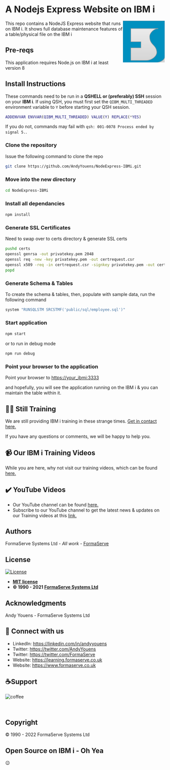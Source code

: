 # A Nodejs Express Website on IBM i

<img src="/public/images/Logo.png" align="right">

This repo contains a NodeJS Express website that runs on IBM i.
It shows full database maintenance features of a table/physical file on the IBM i

## Pre-reqs

This application requires Node.js on IBM i at least version 8

## Install Instructions

These commands need to be run in a **QSHELL or (preferably) SSH** session on your **IBM i**.
If using QSH, you must first set the `QIBM_MULTI_THREADED` environment variable to `Y` before
starting your QSH session.

```matlab
ADDENVVAR ENVVAR(QIBM_MULTI_THREADED) VALUE(Y) REPLACE(*YES)
```
If you do not, commands may fail with `qsh: 001-0078 Process ended by signal 5.`.

### Clone the repository
Issue the following command to clone the repo

```bash
git clone https://github.com/AndyYouens/NodeExpress-IBMi.git

```

### Move into the new directory

```bash
cd NodeExpress-IBMi
```

### Install all dependancies

```bash
npm install
```

### Generate SSL Certificates
Need to swap over to certs directory & generate SSL certs

```bash
pushd certs
openssl genrsa -out privatekey.pem 2048
openssl req -new -key privatekey.pem -out certrequest.csr
openssl x509 -req -in certrequest.csr -signkey privatekey.pem -out certificate.pem -days 730
popd
```

### Generate Schema & Tables

To create the schema & tables, then, populate with sample data, run the following command

```bash
system "RUNSQLSTM SRCSTMF('public/sql/employee.sql')"
```

### Start application

```bash
npm start
```
or to run in debug mode

```bash
npm run debug
```

### Point your browser to the application
Point your browser to [https://your_ibmi:3333](https://your_ibmi:3333)

and hopefully, you will see the application running on the IBM i & you can maintain the table within it.

## 🧑‍🏫 Still Training

We are still providing IBM i training in these strange times.  [Get in contact here.](https://www.formaserve.co.uk/location.php)

If you have any questions or comments, we will be happy to help you.

## 📹 Our IBM i Training Videos

While you are here, why not visit our training videos, which can be found [here.](https://learning.formaserve.co.uk)

## ✔️ YouTube Videos

- Our YouTube channel can be found [here.](https://www.youtube.com/FormaServeSystemsLtdLoughton)
- Subscribe to our YouTube channel to get the latest news &amp; updates on our Training videos at this [link.](https://www.youtube.com/FormaServeSystemsLtdLoughton?sub_confirmation=1 )

## Authors

FormaServe Systems Ltd - _All work_ - [FormaServe](https://www.formaserve.co.uk)

## License

[![License](http://img.shields.io/:license-mit-blue.svg?style=flat-square)](http://badges.mit-license.org)

- **[MIT license](http://opensource.org/licenses/mit-license.php)**
- **© 1990 - 2021 [FormaServe Systems Ltd](https://www.formaserve.co.uk)**

## Acknowledgments

Andy Youens - FormaServe Systems Ltd

## 🚩 Connect with us

- LinkedIn: https://linkedin.com/in/andyyouens
- Twitter: https://twitter.com/AndyYouens
- Twitter: https://twitter.com/FormaServe
- Website: https://learning.formaserve.co.uk
- Website: https://www.formaserve.co.uk

<p>
  <h2 align="left">☕Support</h2>
  <p>
    <a href="https://ko-fi.com/AndyYouens">
      <img align="left" src="https://cdn.buymeacoffee.com/buttons/v2/default-blue.png" height="50" width="210" alt="coffee"/>
    </a>
  </p>
  <p>&nbsp;</p>
  <p>&nbsp;</p>
</p>

## Copyright

© 1990 - 2022 FormaServe Systems Ltd

## Open Source on IBM i - Oh Yea

:wink:
